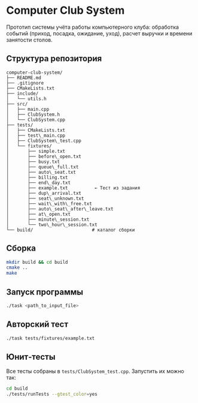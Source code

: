 # Computer Club System

Прототип системы учёта работы компьютерного клуба: обработка событий (приход, посадка, ожидание, уход), расчет выручки и времени занятости столов.

## Структура репозитория

```
computer-club-system/
├── README.md
├── .gitignore
├── CMakeLists.txt
├── include/
│   └── utils.h
├── src/
│   ├── main.cpp
│   ├── ClubSystem.h
│   └── ClubSystem.cpp
├── tests/
│   ├── CMakeLists.txt
│   ├── test\_main.cpp
│   ├── ClubSystem\_test.cpp
│   └── fixtures/
│       ├── simple.txt
│       ├── before\_open.txt
│       ├── busy.txt
│       ├── queue\_full.txt
│       ├── auto\_seat.txt
│       ├── billing.txt
│       ├── end\_day.txt
│       ├── example.txt          ← Тест из задания
│       ├── dup\_arrival.txt
│       ├── seat\_unknown.txt
│       ├── wait\_with\_free.txt
│       ├── auto\_seat\_after\_leave.txt
│       ├── at\_open.txt
│       ├── minute\_session.txt
│       └── two\_hour\_session.txt
└── build/                      # каталог сборки
```


## Сборка

```bash
mkdir build && cd build
cmake ..
make
````

## Запуск программы

```bash
./task <path_to_input_file>
```

## Авторский тест

```bash
./task tests/fixtures/example.txt
```

## Юнит‑тесты

Все тесты собраны в `tests/ClubSystem_test.cpp`. Запустить их можно так:

```bash
cd build
./tests/runTests --gtest_color=yes
```

